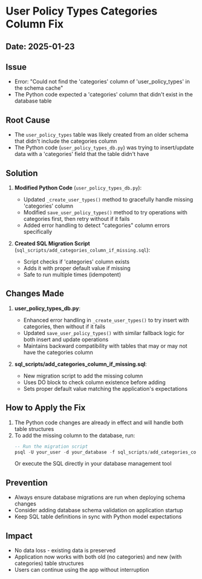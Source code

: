 # User Policy Types Categories Column Fix

## Date: 2025-01-23

## Issue
- Error: "Could not find the 'categories' column of 'user_policy_types' in the schema cache"
- The Python code expected a 'categories' column that didn't exist in the database table

## Root Cause
- The `user_policy_types` table was likely created from an older schema that didn't include the categories column
- The Python code (`user_policy_types_db.py`) was trying to insert/update data with a 'categories' field that the table didn't have

## Solution
1. **Modified Python Code** (`user_policy_types_db.py`):
   - Updated `_create_user_types()` method to gracefully handle missing 'categories' column
   - Modified `save_user_policy_types()` method to try operations with categories first, then retry without if it fails
   - Added error handling to detect "categories" column errors specifically

2. **Created SQL Migration Script** (`sql_scripts/add_categories_column_if_missing.sql`):
   - Script checks if 'categories' column exists
   - Adds it with proper default value if missing
   - Safe to run multiple times (idempotent)

## Changes Made
1. **user_policy_types_db.py**:
   - Enhanced error handling in `_create_user_types()` to try insert with categories, then without if it fails
   - Updated `save_user_policy_types()` with similar fallback logic for both insert and update operations
   - Maintains backward compatibility with tables that may or may not have the categories column

2. **sql_scripts/add_categories_column_if_missing.sql**:
   - New migration script to add the missing column
   - Uses DO block to check column existence before adding
   - Sets proper default value matching the application's expectations

## How to Apply the Fix
1. The Python code changes are already in effect and will handle both table structures
2. To add the missing column to the database, run:
   ```sql
   -- Run the migration script
   psql -U your_user -d your_database -f sql_scripts/add_categories_column_if_missing.sql
   ```
   Or execute the SQL directly in your database management tool

## Prevention
- Always ensure database migrations are run when deploying schema changes
- Consider adding database schema validation on application startup
- Keep SQL table definitions in sync with Python model expectations

## Impact
- No data loss - existing data is preserved
- Application now works with both old (no categories) and new (with categories) table structures
- Users can continue using the app without interruption